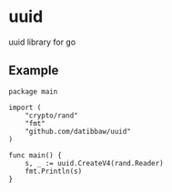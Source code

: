 # uuid
uuid library for go

## Example
```golang
package main

import (
    "crypto/rand"
    "fmt"
    "github.com/datibbaw/uuid"
)

func main() {
    s, _ := uuid.CreateV4(rand.Reader)
    fmt.Println(s)
}
```
